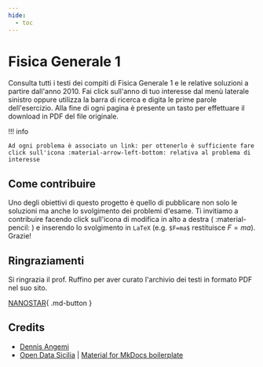 ```yaml
---
hide:
  - toc
---
```


# Fisica Generale 1
Consulta tutti i testi dei compiti di Fisica Generale 1 e le relative soluzioni a partire dall'anno 2010. Fai click sull'anno di tuo interesse dal menù laterale sinistro oppure utilizza la barra di ricerca e digita le prime parole dell'esercizio. Alla fine di ogni pagina è presente un tasto per effettuare il download in PDF del file originale. 

!!! info

    Ad ogni problema è associato un link: per ottenerlo è sufficiente fare click sull'icona :material-arrow-left-bottom: relativa al problema di interesse 


## Come contribuire
Uno degli obiettivi di questo progetto è quello di pubblicare non solo le soluzioni ma anche lo svolgimento dei problemi d'esame. Ti invitiamo a contribuire facendo click sull'icona di modifica in alto a destra ( :material-pencil: ) e inserendo lo svolgimento in `LaTeX` (e.g. `$F=ma$` restituisce $F=ma$). Grazie!

## Ringraziamenti
Si ringrazia il prof. Ruffino per aver curato l'archivio dei testi in formato PDF nel suo sito. 

[NANOSTAR](https://nanostar.jimdofree.com/didattica-fisica-1/){ .md-button }

## Credits
- [Dennis Angemi](https://twitter.com/DennisAngemi)
- [Open Data Sicilia](http://opendatasicilia.it/) | [Material for MkDocs boilerplate](https://github.com/opendatasicilia/ods-mkdocs-material)
